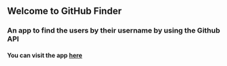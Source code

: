 ## Welcome to GitHub Finder

### An app to find the users by their username by using the Github API

#### You can visit the app [here]()


